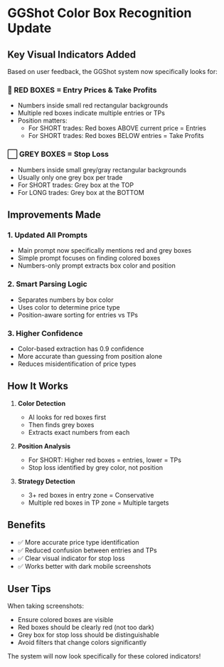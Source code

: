 # GGShot Color Box Recognition Update

## Key Visual Indicators Added

Based on user feedback, the GGShot system now specifically looks for:

### 🔴 RED BOXES = Entry Prices & Take Profits
- Numbers inside small red rectangular backgrounds
- Multiple red boxes indicate multiple entries or TPs
- Position matters:
  - For SHORT trades: Red boxes ABOVE current price = Entries
  - For SHORT trades: Red boxes BELOW entries = Take Profits

### ⬜ GREY BOXES = Stop Loss
- Numbers inside small grey/gray rectangular backgrounds
- Usually only one grey box per trade
- For SHORT trades: Grey box at the TOP
- For LONG trades: Grey box at the BOTTOM

## Improvements Made

### 1. **Updated All Prompts**
- Main prompt now specifically mentions red and grey boxes
- Simple prompt focuses on finding colored boxes
- Numbers-only prompt extracts box color and position

### 2. **Smart Parsing Logic**
- Separates numbers by box color
- Uses color to determine price type
- Position-aware sorting for entries vs TPs

### 3. **Higher Confidence**
- Color-based extraction has 0.9 confidence
- More accurate than guessing from position alone
- Reduces misidentification of price types

## How It Works

1. **Color Detection**
   - AI looks for red boxes first
   - Then finds grey boxes
   - Extracts exact numbers from each

2. **Position Analysis**
   - For SHORT: Higher red boxes = entries, lower = TPs
   - Stop loss identified by grey color, not position

3. **Strategy Detection**
   - 3+ red boxes in entry zone = Conservative
   - Multiple red boxes in TP zone = Multiple targets

## Benefits

- ✅ More accurate price type identification
- ✅ Reduced confusion between entries and TPs  
- ✅ Clear visual indicator for stop loss
- ✅ Works better with dark mobile screenshots

## User Tips

When taking screenshots:
- Ensure colored boxes are visible
- Red boxes should be clearly red (not too dark)
- Grey box for stop loss should be distinguishable
- Avoid filters that change colors significantly

The system will now look specifically for these colored indicators!